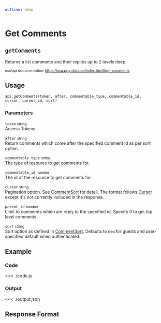 ```yaml
---
outline: deep
---
```


# Get Comments <Badge type="info" text="GET"/>

## `getComments`

Returns a list comments and their replies up to 2 levels deep.

<small>osu!api documentation: https://osu.ppy.sh/docs/index.html#get-comments</small>

## Usage

`api.getComments(token, after, commentable_type, commentable_id, cursor, parent_id, sort)`

### Parameters

`token` <small>string</small><br>
Access Tokens.

`after` <small>string</small> <Badge type="tip" text="optional" /><br>
Return comments which come after the specified comment id as per sort option.

`commentable_type` <small>string</small> <Badge type="tip" text="optional" /><br>
The type of resource to get comments for.

`commentable_id` <small>number</small> <Badge type="tip" text="optional" /><br>
The id of the resource to get comments for.

`cursor` <small>string</small> <Badge type="tip" text="optional" /><br>
Pagination option. See [CommentSort](https://osu.ppy.sh/docs/index.html#commentsort) for detail. The format follows [Cursor](https://osu.ppy.sh/docs/index.html#cursor) except it's not currently included in the response.

`parent_id` <small>number</small> <Badge type="tip" text="optional" /><br>
Limit to comments which are reply to the specified id. Specify 0 to get top level comments.

`sort` <small>string</small> <Badge type="tip" text="optional" /><br>
Sort option as defined in [CommentSort](https://osu.ppy.sh/docs/index.html#commentsort). Defaults to `new` for guests and user-specified default when authenticated.

## Example

### Code
<<< ./code.js

### Output
<<< ./output.json

## Response Format

<!--@include: ./response.md-->